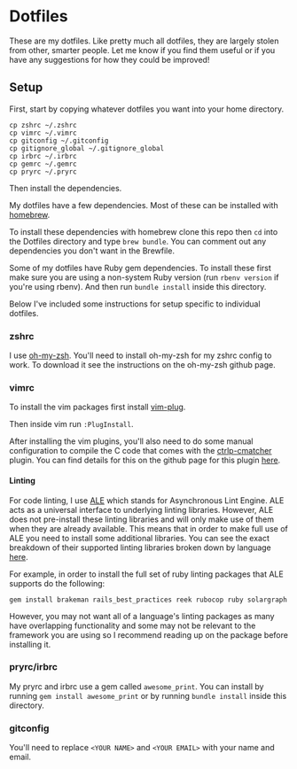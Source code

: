 # Dotfiles
These are my dotfiles. Like pretty much all dotfiles, they are largely stolen
from other, smarter people. Let me know if you find them useful or if you have
any suggestions for how they could be improved!

## Setup
First, start by copying whatever dotfiles you want into your home directory.

```shell
cp zshrc ~/.zshrc
cp vimrc ~/.vimrc
cp gitconfig ~/.gitconfig
cp gitignore_global ~/.gitignore_global
cp irbrc ~/.irbrc
cp gemrc ~/.gemrc
cp pryrc ~/.pryrc
```

Then install the dependencies.

My dotfiles have a few dependencies. Most of these can be installed with
[homebrew](https://brew.sh/).

To install these dependencies with homebrew clone this repo then `cd` into the
Dotfiles directory and type `brew bundle`. You can comment out any dependencies
you don't want in the Brewfile.

Some of my dotfiles have Ruby gem dependencies. To install these first make sure
you are using a non-system Ruby version (run `rbenv version` if you're using
rbenv). And then run `bundle install` inside this directory.

Below I've included some instructions for setup specific to individual dotfiles.

### zshrc
I use [oh-my-zsh](https://github.com/robbyrussell/oh-my-zsh). You'll need to
install oh-my-zsh for my zshrc config to work. To download it see the
instructions on the oh-my-zsh github page.

### vimrc
To install the vim packages first install
[vim-plug](https://github.com/junegunn/vim-plug).

Then inside vim run `:PlugInstall`.

After installing the vim plugins, you'll also need to do some manual
configuration to compile the C code that comes with the
[ctrlp-cmatcher](https://github.com/JazzCore/ctrlp-cmatcher) plugin. You can
find details for this on the github page for this plugin
[here](https://github.com/JazzCore/ctrlp-cmatcher#installation).

#### Linting
For code linting, I use [ALE](https://github.com/w0rp/ale) which stands for
Asynchronous Lint Engine. ALE acts as a universal interface to underlying
linting libraries. However, ALE does not pre-install these linting libraries and
will only make use of them when they are already available. This means that in
order to make full use of ALE you need to install some additional libraries. You
can see the exact breakdown of their supported linting libraries broken down by
language [here](https://github.com/w0rp/ale#supported-languages).

For example, in order to install the full set of ruby linting packages that ALE
supports do the following:

```shell
gem install brakeman rails_best_practices reek rubocop ruby solargraph
```

However, you may not want all of a language's linting packages as many have
overlapping functionality and some may not be relevant to the framework you are
using so I recommend reading up on the package before installing it.

### pryrc/irbrc
My pryrc and irbrc use a gem called `awesome_print`. You can install by running
`gem install awesome_print` or by running `bundle install` inside this
directory.

### gitconfig
You'll need to replace `<YOUR NAME>` and `<YOUR EMAIL>` with your name and
email.
